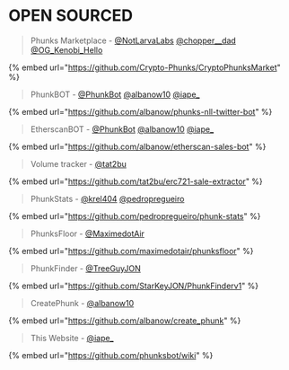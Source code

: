 # OPEN SOURCED

> Phunks Marketplace - <mark style="color:green;"></mark> [@NotLarvaLabs](https://twitter.com/NotLarvaLabs) [@chopper\_\_dad](https://twitter.com/chopper\_\_dad) [@OG\_Kenobi\_Hello](https://twitter.com/OG\_Kenobi\_Hello)

{% embed url="https://github.com/Crypto-Phunks/CryptoPhunksMarket" %}

> PhunkBOT - [@PhunkBot](https://twitter.com/PhunkBot) [@albanow10](https://twitter.com/albanow10) [@iape\_](https://twitter.com/iape\_)

{% embed url="https://github.com/albanow/phunks-nll-twitter-bot" %}

> EtherscanBOT - [@PhunkBot](https://twitter.com/PhunkBot) [@albanow10](https://twitter.com/albanow10) [@iape\_](https://twitter.com/iape\_)

{% embed url="https://github.com/albanow/etherscan-sales-bot" %}

> Volume tracker - [@tat2bu](https://twitter.com/tat2bu)

{% embed url="https://github.com/tat2bu/erc721-sale-extractor" %}

> PhunkStats - [@krel404](https://twitter.com/krel404) [@pedropregueiro](https://twitter.com/pedropregueiro)

{% embed url="https://github.com/pedropregueiro/phunk-stats" %}

> PhunksFloor - [@MaximedotAir](https://twitter.com/MaximedotAir)

{% embed url="https://github.com/maximedotair/phunksfloor" %}

> PhunkFinder - [@TreeGuyJON](https://twitter.com/TreeGuyJON)

{% embed url="https://github.com/StarKeyJON/PhunkFinderv1" %}

> CreatePhunk - [@albanow10](https://twitter.com/albanow10)&#x20;

{% embed url="https://github.com/albanow/create_phunk" %}

> This Website - [@iape\_](https://twitter.com/iape\_)

{% embed url="https://github.com/phunksbot/wiki" %}
